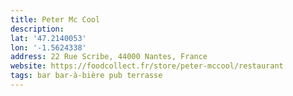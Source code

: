 ```yaml
---
title: Peter Mc Cool
description:
lat: '47.2140053'
lon: '-1.5624338'
address: 22 Rue Scribe, 44000 Nantes, France
website: https://foodcollect.fr/store/peter-mccool/restaurant
tags: bar bar-à-bière pub terrasse
---
```

